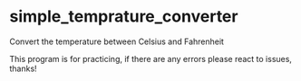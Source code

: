 # simple_temprature_converter
 Convert the temperature between Celsius and Fahrenheit

 This program is for practicing, if there are any errors please react to issues, thanks!
